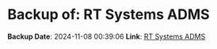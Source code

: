 # Backup of: RT Systems ADMS

**Backup Date**: 2024-11-08 00:39:06
**Link**: [RT Systems ADMS](https://przemienniki.net/export/adms.csv)
